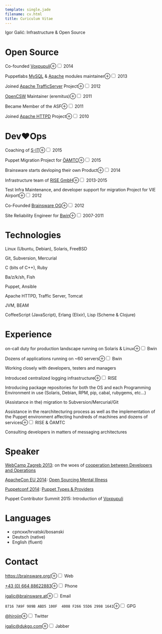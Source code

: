 ```yaml
---
template: single.jade
filename: cv.html
title: Curiculum Vitae
---
```


Igor Galić: Infrastructure & Open Source

# Open Source
   
Co-founded [Voxpupuli](https://voxpupuli.org/)<label for="mn-demo" class="margin-toggle">⊕</label><input id="mn-demo" class="margin-toggle" type="checkbox">
<span class="marginnote">2014</span>

Puppetlabs [MySQL](https://github.com/puppetlabs/puppetlabs-mysql) & [Apache](https://github.com/puppetlabs/puppetlabs-apache) modules maintainer<label for="mn-demo" class="margin-toggle">⊕</label><input id="mn-demo" class="margin-toggle" type="checkbox">
<span class="marginnote">2013</span>


Joined [Apache TrafficServer](https://trafficserver.apache.org/) Project<label for="mn-demo" class="margin-toggle">⊕</label><input id="mn-demo" class="margin-toggle" type="checkbox">
<span class="marginnote">2012</span>

[OpenCSW](https://opencsw.org/) Maintainer (eremitus)<label for="mn-demo" class="margin-toggle">⊕</label><input id="mn-demo" class="margin-toggle" type="checkbox">
<span class="marginnote">2011</span>


Became Member of the ASF<label for="mn-demo" class="margin-toggle">⊕</label><input id="mn-demo" class="margin-toggle" type="checkbox">
<span class="marginnote">2011</span>


Joined [Apache HTTPD](https://httpd.apache.org/) Project<label for="mn-demo" class="margin-toggle">⊕</label><input id="mn-demo" class="margin-toggle" type="checkbox">
<span class="marginnote">2010</span>



# Dev♥Ops

Coaching of [S-IT](http://www.erstegroupit.com/at-de/)<label for="mn-demo" class="margin-toggle">⊕</label><input id="mn-demo" class="margin-toggle" type="checkbox">
<span class="marginnote">2015</span>

Puppet Migration Project for [ÖAMTC](https://www.oeamtc.at/)<label for="mn-demo" class="margin-toggle">⊕</label><input id="mn-demo" class="margin-toggle" type="checkbox">
<span class="marginnote">2015</span>

Brainsware starts devloping their own Product<label for="mn-demo" class="margin-toggle">⊕</label><input id="mn-demo" class="margin-toggle" type="checkbox">
<span class="marginnote">2014</span>

Infrastructure team of [RISE GmbH](https://rise-world.com/)<label for="mn-demo" class="margin-toggle">⊕</label><input id="mn-demo" class="margin-toggle" type="checkbox">
<span class="marginnote">2013-2015</span>

Test Infra Maintenance, and developer support for migration Project for VIE Airport<label for="mn-demo" class="margin-toggle">⊕</label><input id="mn-demo" class="margin-toggle" type="checkbox">
<span class="marginnote">2012</span>

Co-Founded [Brainsware OG](https://brainsware.org/)<label for="mn-demo" class="margin-toggle">⊕</label><input id="mn-demo" class="margin-toggle" type="checkbox">
<span class="marginnote">2012</span>

Site Reliability Engineer for [Bwin](http://bwinparty.com/)<label for="mn-demo" class="margin-toggle">⊕</label><input id="mn-demo" class="margin-toggle" type="checkbox">
<span class="marginnote">2007-2011</span>

# Technologies

Linux (Ubuntu, Debian), Solaris, FreeBSD

Git, Subversion, Mercurial

C (bits of C++), Ruby

Ba/z/k/sh, Fish

Puppet, Ansible

Apache HTTPD, Traffic Server, Tomcat

JVM, BEAM

CoffeeScript (JavaScript), Erlang (Elixir), Lisp (Scheme & Clojure)

# Experience

on-call duty for production landscape running on Solaris & Linux<label for="mn-demo" class="margin-toggle">⊕</label><input id="mn-demo" class="margin-toggle" type="checkbox">
<span class="marginnote">Bwin</span>

Dozens of applications running on \~60 servers<label for="mn-demo" class="margin-toggle">⊕</label><input id="mn-demo" class="margin-toggle" type="checkbox">
<span class="marginnote">Bwin</span>

Working closely with developers, testers and managers

Introduced centralized logging infrastructure<label for="mn-demo" class="margin-toggle">⊕</label><input id="mn-demo" class="margin-toggle" type="checkbox">
<span class="marginnote">RISE</span>

Introducing package repositories for both the OS and each Programming Environment in use (Solaris, Debian, RPM, pip, cabal, rubygems, etc…)

(Assistance in the) migration to Subversion/Mercurial/Git

Assistance in the rearchitecturing process as well as the implementation of the Puppet environment affecting hundreds of machines and dozens of services<label for="mn-demo" class="margin-toggle">⊕</label><input id="mn-demo" class="margin-toggle" type="checkbox">
<span class="marginnote">RISE & ÖAMTC</span>

Consulting developers in matters of messaging architectures

# Speaker

[WebCamp Zagreb 2013](http://2013.webcampzg.org/): on the woes of [cooperation between Developers and Operations](https://speakerdeck.com/igalic/building-web-applications-for-the-high-scale)

[ApacheCon EU 2014](http://apacheconeu2014.sched.org/event/1pbrT4i/open-sourcing-mental-illness-dealing-with-open-source-burnout-igor-galic): [Open Sourcing Mental Illness](https://blag.esotericsystems.at/articles/opensource-burnout/)

[Puppetconf 2014](http://puppetconf2014.sched.org/event/1kR57MI/absolute-beginners-guide-to-puppet-through-types-igor-galic-brainsware-og): [Puppet Types & Providers](https://brainsware.org/blog/8-types-providers)

Puppet Contributor Summit 2015: Introduction of [Voxpupuli](https://voxpupuli.org/)


# Languages

- српски/hrvatski/bosanski
- Deutsch (native)
- English (fluent)


# Contact

https://brainsware.org/<label for="mn-demo" class="margin-toggle">⊕</label><input id="mn-demo" class="margin-toggle" type="checkbox">
<span class="marginnote">Web</span>

[+43 (0) 664 88622883](tel:+4366488622883)<label for="mn-demo" class="margin-toggle">⊕</label><input id="mn-demo" class="margin-toggle" type="checkbox">
<span class="marginnote">Phone</span>

[igalic@brainsware.at](mailto:igalic@brainsware.at)<label for="mn-demo" class="margin-toggle">⊕</label><input id="mn-demo" class="margin-toggle" type="checkbox">
<span class="marginnote">Email</span>

`8716 7A9F 989B ABD5 100F  4008 F266 55D6 2998 1641`<label for="mn-demo" class="margin-toggle">⊕</label><input id="mn-demo" class="margin-toggle" type="checkbox">
<span class="marginnote">GPG</span>

[@hirojin](https://twitter.com/hirojin)<label for="mn-demo" class="margin-toggle">⊕</label><input id="mn-demo" class="margin-toggle" type="checkbox">
<span class="marginnote">Twitter</span>

[igalic@dukgo.com](xmpp:igalic@dukgo.com)<label for="mn-demo" class="margin-toggle">⊕</label><input id="mn-demo" class="margin-toggle" type="checkbox">
<span class="marginnote">Jabber</span>
